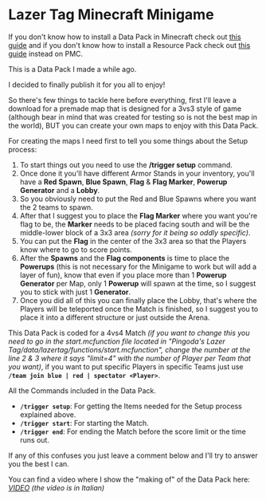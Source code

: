 # Lazer Tag Minecraft Minigame
If you don't know how to install a Data Pack in Minecraft check out [this guide](https://www.planetminecraft.com/blog/how-to-download-and-install-minecraft-data-packs/) and if you don't know how to install a Resource Pack check out [this guide](https://www.planetminecraft.com/blog/how-to-install-minecraft-texture-packs-4615399//) instead on PMC.
  
This is a Data Pack I made a while ago.  
  
I decided to finally publish it for you all to enjoy!  
  
So there's few things to tackle here before everything, first I'll leave a download for a premade map that is designed for a 3vs3 style of game (although bear in mind that was created for testing so is not the best map in the world), BUT you can create your own maps to enjoy with this Data Pack.  
  
For creating the maps I need first to tell you some things about the Setup process:  

1.  To start things out you need to use the  **/trigger setup**  command.
2.  Once done it you'll have different Armor Stands in your inventory, you'll have a  **Red Spawn**,  **Blue Spawn**,  **Flag** & **Flag Marker**,  **Powerup Generator**  and a  **Lobby**.
3.  So you obviously need to put the Red and Blue Spawns where you want the 2 teams to spawn.
4.  After that I suggest you to place the  **Flag Marker**  where you want you're flag to be, the  **Marker** needs to be placed facing south and will be the middle-lower block of a 3x3 area  *(sorry for it being so oddly specific)*.
5.  You can put the  **Flag**  in the center of the 3x3 area so that the Players know where to go to score points.
6.  After the  **Spawns**  and the  **Flag components**  is time to place the  **Powerups**  (this is not necessary for the Minigame to work but will add a layer of fun), know that even if you place more than 1  **Powerup Generator**  per Map, only 1  **Powerup**  will spawn at the time, so I suggest you to stick with just 1  **Generator**.
7.  Once you did all of this you can finally place the  Lobby, that's where the Players will be teleported once the Match is finished, so I suggest you to place it into a different structure or just outside the Arena.

This Data Pack is coded for a 4vs4 Match *(if you want to change this you need to go in the start.mcfunction file located in "Pingoda's Lazer Tag/data/lazertag/functions/start.mcfunction", change the number at the line 2 & 3 where it says "limit=4" with the number of Player per Team that you want)*, if you want to put specific Players in specific Teams just use **`/team join blue | red | spectator <Player>`**.  
  
All the Commands included in the Data Pack.  

-   **`/trigger setup`**: For getting the Items needed for the Setup process explained above.
-   **`/trigger start`**: For starting the Match.
-   **`/trigger end`**: For ending the Match before the score limit or the time runs out.

If any of this confuses you just leave a comment below and I'll try to answer you the best I can.  
  
You can find a video where I show the "making of" of the Data Pack here: [*VIDEO*](https://youtu.be/WVZhmvlqEbs) *(the video is in Italian)*
